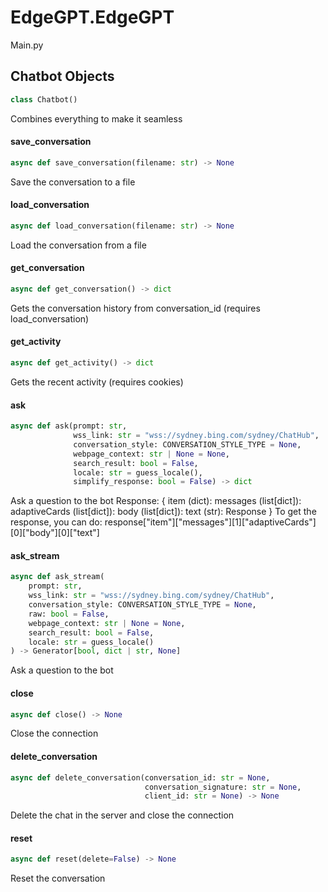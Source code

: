 <a id="EdgeGPT.EdgeGPT"></a>

# EdgeGPT.EdgeGPT

Main.py

<a id="EdgeGPT.EdgeGPT.Chatbot"></a>

## Chatbot Objects

```python
class Chatbot()
```

Combines everything to make it seamless

<a id="EdgeGPT.EdgeGPT.Chatbot.save_conversation"></a>

#### save\_conversation

```python
async def save_conversation(filename: str) -> None
```

Save the conversation to a file

<a id="EdgeGPT.EdgeGPT.Chatbot.load_conversation"></a>

#### load\_conversation

```python
async def load_conversation(filename: str) -> None
```

Load the conversation from a file

<a id="EdgeGPT.EdgeGPT.Chatbot.get_conversation"></a>

#### get\_conversation

```python
async def get_conversation() -> dict
```

Gets the conversation history from conversation_id (requires load_conversation)

<a id="EdgeGPT.EdgeGPT.Chatbot.get_activity"></a>

#### get\_activity

```python
async def get_activity() -> dict
```

Gets the recent activity (requires cookies)

<a id="EdgeGPT.EdgeGPT.Chatbot.ask"></a>

#### ask

```python
async def ask(prompt: str,
              wss_link: str = "wss://sydney.bing.com/sydney/ChatHub",
              conversation_style: CONVERSATION_STYLE_TYPE = None,
              webpage_context: str | None = None,
              search_result: bool = False,
              locale: str = guess_locale(),
              simplify_response: bool = False) -> dict
```

Ask a question to the bot
Response:
    {
        item (dict):
            messages (list[dict]):
                adaptiveCards (list[dict]):
                    body (list[dict]):
                        text (str): Response
    }
To get the response, you can do:
    response["item"]["messages"][1]["adaptiveCards"][0]["body"][0]["text"]

<a id="EdgeGPT.EdgeGPT.Chatbot.ask_stream"></a>

#### ask\_stream

```python
async def ask_stream(
    prompt: str,
    wss_link: str = "wss://sydney.bing.com/sydney/ChatHub",
    conversation_style: CONVERSATION_STYLE_TYPE = None,
    raw: bool = False,
    webpage_context: str | None = None,
    search_result: bool = False,
    locale: str = guess_locale()
) -> Generator[bool, dict | str, None]
```

Ask a question to the bot

<a id="EdgeGPT.EdgeGPT.Chatbot.close"></a>

#### close

```python
async def close() -> None
```

Close the connection

<a id="EdgeGPT.EdgeGPT.Chatbot.delete_conversation"></a>

#### delete\_conversation

```python
async def delete_conversation(conversation_id: str = None,
                              conversation_signature: str = None,
                              client_id: str = None) -> None
```

Delete the chat in the server and close the connection

<a id="EdgeGPT.EdgeGPT.Chatbot.reset"></a>

#### reset

```python
async def reset(delete=False) -> None
```

Reset the conversation
